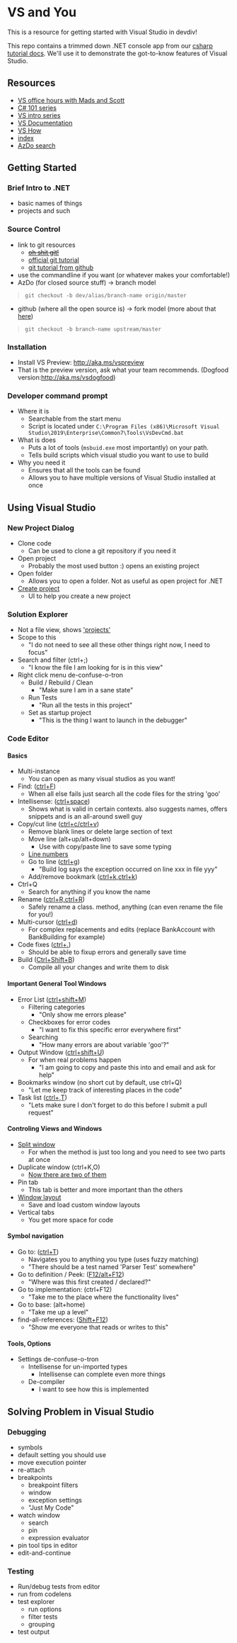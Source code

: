 # VS and You
This is a resource for getting started with Visual Studio in devdiv! 

This repo contains a trimmed down .NET console app from our [csharp tutorial docs](https://docs.microsoft.com/en-us/dotnet/csharp/tutorials/intro-to-csharp/introduction-to-classes). We'll use it to demonstrate the got-to-know features of Visual Studio.

## Resources

- [VS office hours with Mads and Scott](https://www.youtube.com/playlist?list=PLReL099Y5nRem6UA4w849hTfd0LzBIsAk)
- [C# 101 series](https://channel9.msdn.com/Series/CSharp-101/?WT.mc_id=Educationalcsharp-c9-scottha)
- [VS intro series](https://channel9.msdn.com/Series/Intro-to-Visual-Studio/?WT.mc_id=Educationalvside-c9-niner)
- [VS Documentation](https://docs.microsoft.com/en-us/dotnet/core/tutorials/with-visual-studio?tabs=csharp)
- [VS How](https://aka.ms/vshow)
- [index](http://index)
- [AzDo search](https://dev.azure.com/devdiv/DevDiv/_search?text=test&type=code&action=contents)

## Getting Started

### Brief Intro to .NET

- basic names of things
- projects and such

### Source Control

- link to git resources
  - ~~[oh shit git!](https://ohshitgit.com/)~~
  - [official git tutorial](https://git-scm.com/docs/gittutorial)
  - [git tutorial from github](https://try.github.io/)
- use the commandline if you want (or whatever makes your comfortable!)
- AzDo (for closed source stuff) -> branch model

>`git checkout -b dev/alias/branch-name origin/master`

- github (where all the open source is) -> fork model (more about that [here](https://help.github.com/en/github/collaborating-with-issues-and-pull-requests/about-collaborative-development-models))

> `git checkout -b branch-name upstream/master`

### Installation

- Install VS Preview: http://aka.ms/vspreview
- That is the preview version, ask what your team recommends. (Dogfood version:http://aka.ms/vsdogfood)

### Developer command prompt

- Where it is
  - Searchable from the start menu
  - Script is located under `C:\Program Files (x86)\Microsoft Visual Studio\2019\Enterprise\Common7\Tools\VsDevCmd.bat`
- What is does
  - Puts a lot of tools (`msbuid.exe` most importantly) on your path.
  - Tells build scripts which visual studio you want to use to build
- Why you need it
  - Ensures that all the tools can be found
  - Allows you to have multiple versions of Visual Studio installed at once

## Using Visual Studio

### New Project Dialog

- Clone code
  - Can be used to clone a git repository if you need it
- Open project
  - Probably the most used button :) opens an existing project
- Open folder
  - Allows you to open a folder. Not as useful as open project for .NET 
- [Create project](https://docs.microsoft.com/en-us/visualstudio/ide/compiling-and-building-in-visual-studio?view=vs-2019)
  - UI to help you create a new project

### Solution Explorer

- Not a file view, shows ['projects'](https://docs.microsoft.com/en-us/visualstudio/ide/solutions-and-projects-in-visual-studio?view=vs-2019)
- Scope to this
  - "I do not need to see all these other things right now, I need to focus" 
- Search and filter (ctrl+;)
  - "I know the file I am looking for is in this view"
- Right click menu de-confuse-o-tron
  - Build / Rebuild / Clean
    - "Make sure I am in a sane state"
  - Run Tests
    - "Run all the tests in this project"
  - Set as startup project
    - "This is the thing I want to launch in the debugger"

### Code Editor

#### Basics

- Multi-instance
  - You can open as many visual studios as you want!
- Find: ([ctrl+F](https://docs.microsoft.com/en-us/visualstudio/ide/finding-and-replacing-text?view=vs-2019))
  - When all else fails just search all the code files for the string 'goo'
- Intellisense: ([ctrl+space](https://docs.microsoft.com/en-us/visualstudio/ide/visual-csharp-intellisense?view=vs-2019))
  - Shows what is valid in certain contexts. also suggests names, offers snippets and is an all-around swell guy
- Copy/cut line ([ctrl+c/ctrl+v](https://docs.microsoft.com/en-us/visualstudio/ide/reference/options-text-editor-all-languages?view=vs-2019#settings))
  - Remove blank lines or delete large section of text
  - Move line (alt+up/alt+down)
    - Use with copy/paste line to save some typing
  - [Line numbers](https://docs.microsoft.com/en-us/visualstudio/ide/reference/how-to-display-line-numbers-in-the-editor?view=vs-2019)
  - Go to line ([ctrl+g](https://docs.microsoft.com/en-us/visualstudio/ide/reference/go-to-line?view=vs-2019))
    - "Build log says the exception occurred on line xxx in file yyy"
  - Add/remove bookmark ([ctrl+k,ctrl+k](https://docs.microsoft.com/en-us/visualstudio/ide/setting-bookmarks-in-code?view=vs-2019))
- Ctrl+Q
  - Search for anything if you know the name
- Rename ([ctrl+R,ctrl+R](https://docs.microsoft.com/en-us/visualstudio/ide/reference/rename?view=vs-2019))
  - Safely rename a class. method, anything (can even rename the file for you!)
- Multi-cursor ([ctrl+d](https://docs.microsoft.com/en-us/visualstudio/ide/finding-and-replacing-text?view=vs-2019#multi-caret-selection))
  - For complex replacements and edits (replace BankAccount with BankBuilding for example)
- Code fixes ([ctrl+.](https://docs.microsoft.com/en-us/visualstudio/ide/quick-actions?view=vs-2019))
  - Should be able to fixup errors and generally save time
- Build ([Ctrl+Shift+B](https://docs.microsoft.com/en-us/visualstudio/ide/compiling-and-building-in-visual-studio?view=vs-2019))
  - Compile all your changes and write them to disk

#### Important General Tool Windows

- Error List ([ctrl+shift+M](https://docs.microsoft.com/en-us/visualstudio/ide/reference/error-list-window?view=vs-2019))
  - Filtering categories
    - "Only show me errors please"
  - Checkboxes for error codes
    - "I want to fix this specific error everywhere first"
  - Searching
    - "How many errors are about variable 'goo'?"
- Output Window ([ctrl+shift+U](https://docs.microsoft.com/en-us/visualstudio/ide/reference/output-window?view=vs-2019))
  - For when real problems happen
    - "I am going to copy and paste this into and email and ask for help"
- Bookmarks window (no short cut by default, use ctrl+Q)
  - "Let me keep track of interesting places in the code"
- Task list ([ctrl+\,T](https://docs.microsoft.com/en-us/visualstudio/ide/using-the-task-list?view=vs-2019))
  - "Lets make sure I don't forget to do this before I submit a pull request"

#### Controling Views and Windows

- [Split window](https://docs.microsoft.com/en-us/visualstudio/ide/how-to-manage-editor-windows?view=vs-2019)
  - For when the method is just too long and you need to see two parts at once
- Duplicate window (ctrl+K,O)
  - [Now there are two of them](https://pics.me.me/this-is-getting-out-hand-now-there-are-two-of-16048246.png)
- Pin tab
  - This tab is better and more important than the others
- [Window layout](https://docs.microsoft.com/en-us/visualstudio/ide/customizing-window-layouts-in-visual-studio?view=vs-2019)
  - Save and load custom window layouts
- Vertical tabs
  - You get more space for code
  
#### Symbol navigation

- Go to: ([ctrl+T](https://docs.microsoft.com/en-us/visualstudio/ide/go-to?view=vs-2019))
  - Navigates you to anything you type (uses fuzzy matching)
  - "There should be a test named 'Parser Test' somewhere"
- Go to definition / Peek: ([F12/alt+F12](https://docs.microsoft.com/en-us/visualstudio/ide/go-to-and-peek-definition?view=vs-2019))
  - "Where was this first created / declared?"
- Go to implementation: (ctrl+F12)
  - "Take me to the place where the functionality lives"
- Go to base: (alt+home)
  - "Take me up a level"
- find-all-references: ([Shift+F12](https://docs.microsoft.com/en-us/visualstudio/ide/finding-references?view=vs-2019))
  - "Show me everyone that reads or writes to this"

#### Tools, Options

- Settings de-confuse-o-tron
  - Intellisense for un-imported types
    - Intellisense can complete even more things
  - De-compiler
    - I want to see how this is implemented

## Solving Problem in Visual Studio

### Debugging

- symbols
- default setting you should use
- move execution pointer
- re-attach
- breakpoints
  - breakpoint filters
  - window
  - exception settings
  - "Just My Code"
- watch window
  - search
  - pin
  - expression evaluator
- pin tool tips in editor
- edit-and-continue

### Testing

- Run/debug tests from editor
- run from codelens
- test explorer
  - run options
  - filter tests
  - grouping
- test output
